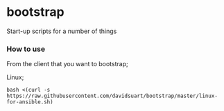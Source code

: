 # bootstrap
Start-up scripts for a number of things

### How to use

From the client that you want to bootstrap;

Linux;

```
bash <(curl -s https://raw.githubusercontent.com/davidsuart/bootstrap/master/linux-for-ansible.sh)
```
